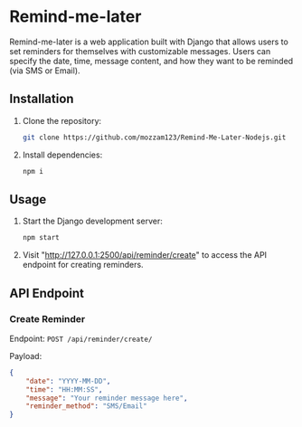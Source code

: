# Remind-me-later

Remind-me-later is a web application built with Django that allows users to set reminders for themselves with customizable messages. Users can specify the date, time, message content, and how they want to be reminded (via SMS or Email).

## Installation

1. Clone the repository:
    ```bash
    git clone https://github.com/mozzam123/Remind-Me-Later-Nodejs.git
    ```

2. Install dependencies:
    ```bash
    npm i
    ```

## Usage

1. Start the Django development server:
    ```bash
    npm start
    ```
3. Visit "http://127.0.0.1:2500/api/reminder/create" to access the API endpoint for creating reminders.

## API Endpoint

### Create Reminder

Endpoint: `POST /api/reminder/create/`

Payload:
```json
{
    "date": "YYYY-MM-DD",
    "time": "HH:MM:SS",
    "message": "Your reminder message here",
    "reminder_method": "SMS/Email"
}
